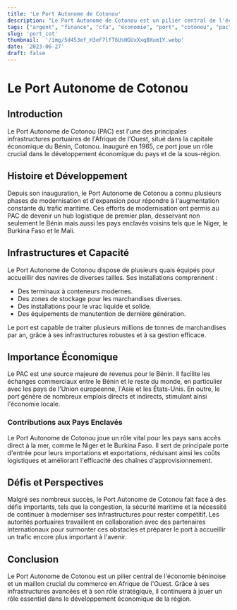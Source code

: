 ```yaml
---
title: 'Le Port Autonome de Cotonou'
description: "Le Port Autonome de Cotonou est un pilier central de l'économie béninoise et un maillon crucial du commerce en Afrique de l'Ouest."
tags: ["argent", "finance", "cfa", "économie", "port", "cotonou", "pac"]
slug: 'port_cot'
thumbnail:  '/img/5d453ef_H3eF7lfT6UsHGUxXxqBXum1Y.webp'
date: '2023-06-27'
draft: false
---
```

# Le Port Autonome de Cotonou

## Introduction

Le Port Autonome de Cotonou (PAC) est l'une des principales infrastructures portuaires de l'Afrique de l'Ouest, situé dans la capitale économique du Bénin, Cotonou. Inauguré en 1965, ce port joue un rôle crucial dans le développement économique du pays et de la sous-région.

## Histoire et Développement

Depuis son inauguration, le Port Autonome de Cotonou a connu plusieurs phases de modernisation et d'expansion pour répondre à l'augmentation constante du trafic maritime. Ces efforts de modernisation ont permis au PAC de devenir un hub logistique de premier plan, desservant non seulement le Bénin mais aussi les pays enclavés voisins tels que le Niger, le Burkina Faso et le Mali.

## Infrastructures et Capacité

Le Port Autonome de Cotonou dispose de plusieurs quais équipés pour accueillir des navires de diverses tailles. Ses installations comprennent :

- Des terminaux à conteneurs modernes.
- Des zones de stockage pour les marchandises diverses.
- Des installations pour le vrac liquide et solide.
- Des équipements de manutention de dernière génération.

Le port est capable de traiter plusieurs millions de tonnes de marchandises par an, grâce à ses infrastructures robustes et à sa gestion efficace.

## Importance Économique

Le PAC est une source majeure de revenus pour le Bénin. Il facilite les échanges commerciaux entre le Bénin et le reste du monde, en particulier avec les pays de l'Union européenne, l'Asie et les États-Unis. En outre, le port génère de nombreux emplois directs et indirects, stimulant ainsi l'économie locale.

### Contributions aux Pays Enclavés

Le Port Autonome de Cotonou joue un rôle vital pour les pays sans accès direct à la mer, comme le Niger et le Burkina Faso. Il sert de principale porte d'entrée pour leurs importations et exportations, réduisant ainsi les coûts logistiques et améliorant l'efficacité des chaînes d'approvisionnement.

## Défis et Perspectives

Malgré ses nombreux succès, le Port Autonome de Cotonou fait face à des défis importants, tels que la congestion, la sécurité maritime et la nécessité de continuer à moderniser ses infrastructures pour rester compétitif. Les autorités portuaires travaillent en collaboration avec des partenaires internationaux pour surmonter ces obstacles et préparer le port à accueillir un trafic encore plus important à l'avenir.

## Conclusion

Le Port Autonome de Cotonou est un pilier central de l'économie béninoise et un maillon crucial du commerce en Afrique de l'Ouest. Grâce à ses infrastructures avancées et à son rôle stratégique, il continuera à jouer un rôle essentiel dans le développement économique de la région.

